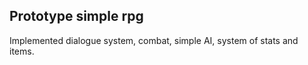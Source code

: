Prototype simple rpg
----------------------------------
Implemented dialogue system, combat, simple AI, system of stats and items.
